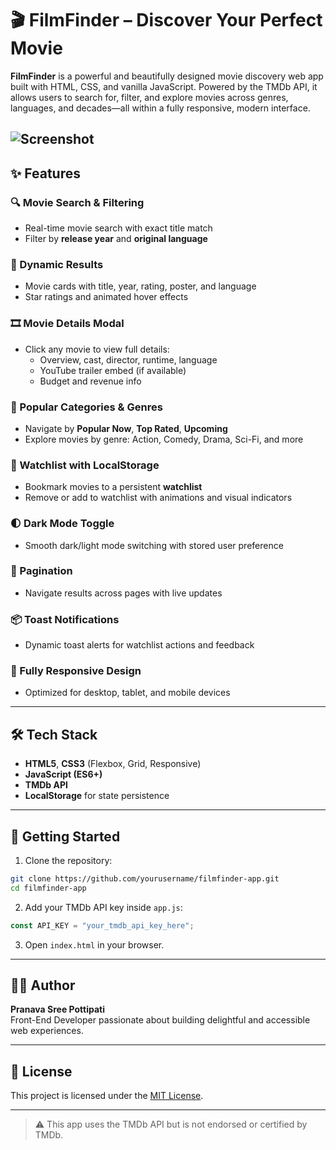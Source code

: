 # 🎬 FilmFinder – Discover Your Perfect Movie

**FilmFinder** is a powerful and beautifully designed movie discovery web app built with HTML, CSS, and vanilla JavaScript. Powered by the TMDb API, it allows users to search for, filter, and explore movies across genres, languages, and decades—all within a fully responsive, modern interface.

## ![Screenshot](preview.gif)

## ✨ Features

### 🔍 Movie Search & Filtering

- Real-time movie search with exact title match
- Filter by **release year** and **original language**

### 🌟 Dynamic Results

- Movie cards with title, year, rating, poster, and language
- Star ratings and animated hover effects

### 🎞️ Movie Details Modal

- Click any movie to view full details:
  - Overview, cast, director, runtime, language
  - YouTube trailer embed (if available)
  - Budget and revenue info

### 🎯 Popular Categories & Genres

- Navigate by **Popular Now**, **Top Rated**, **Upcoming**
- Explore movies by genre: Action, Comedy, Drama, Sci-Fi, and more

### 📑 Watchlist with LocalStorage

- Bookmark movies to a persistent **watchlist**
- Remove or add to watchlist with animations and visual indicators

### 🌓 Dark Mode Toggle

- Smooth dark/light mode switching with stored user preference

### 🔄 Pagination

- Navigate results across pages with live updates

### 📦 Toast Notifications

- Dynamic toast alerts for watchlist actions and feedback

### 📱 Fully Responsive Design

- Optimized for desktop, tablet, and mobile devices

---

## 🛠️ Tech Stack

- **HTML5**, **CSS3** (Flexbox, Grid, Responsive)
- **JavaScript (ES6+)**
- **TMDb API**
- **LocalStorage** for state persistence

---

## 🚀 Getting Started

1. Clone the repository:

```bash
git clone https://github.com/yourusername/filmfinder-app.git
cd filmfinder-app
```

2. Add your TMDb API key inside `app.js`:

```js
const API_KEY = "your_tmdb_api_key_here";
```

3. Open `index.html` in your browser.

---

## 🧑‍💻 Author

**Pranava Sree Pottipati**  
Front-End Developer passionate about building delightful and accessible web experiences.

---

## 📄 License

This project is licensed under the [MIT License](LICENSE).

---

> ⚠️ This app uses the TMDb API but is not endorsed or certified by TMDb.

